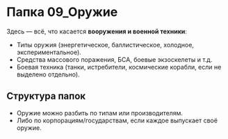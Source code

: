 # Папка 09_Оружие

Здесь — всё, что касается **вооружения и военной техники**:
- Типы оружия (энергетическое, баллистическое, холодное, экспериментальное).
- Средства массового поражения, БСА, боевые экзоскелеты и т.д.
- Боевая техника (танки, истребители, космические корабли, если не выделено отдельно).

## Структура папок

- Оружие можно разбить по типам или производителям.
- Либо по корпорациям/государствам, если каждое выпускает своё оружие.
